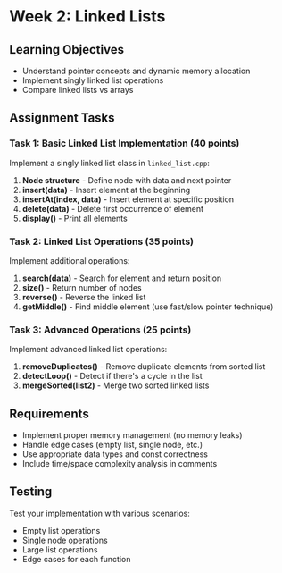# Week 2: Linked Lists

## Learning Objectives
- Understand pointer concepts and dynamic memory allocation
- Implement singly linked list operations
- Compare linked lists vs arrays

## Assignment Tasks

### Task 1: Basic Linked List Implementation (40 points)
Implement a singly linked list class in `linked_list.cpp`:

1. **Node structure** - Define node with data and next pointer
2. **insert(data)** - Insert element at the beginning
3. **insertAt(index, data)** - Insert element at specific position
4. **delete(data)** - Delete first occurrence of element
5. **display()** - Print all elements

### Task 2: Linked List Operations (35 points)
Implement additional operations:

1. **search(data)** - Search for element and return position
2. **size()** - Return number of nodes
3. **reverse()** - Reverse the linked list
4. **getMiddle()** - Find middle element (use fast/slow pointer technique)

### Task 3: Advanced Operations (25 points)
Implement advanced linked list operations:

1. **removeDuplicates()** - Remove duplicate elements from sorted list
2. **detectLoop()** - Detect if there's a cycle in the list
3. **mergeSorted(list2)** - Merge two sorted linked lists

## Requirements
- Implement proper memory management (no memory leaks)
- Handle edge cases (empty list, single node, etc.)
- Use appropriate data types and const correctness
- Include time/space complexity analysis in comments

## Testing
Test your implementation with various scenarios:
- Empty list operations
- Single node operations
- Large list operations
- Edge cases for each function